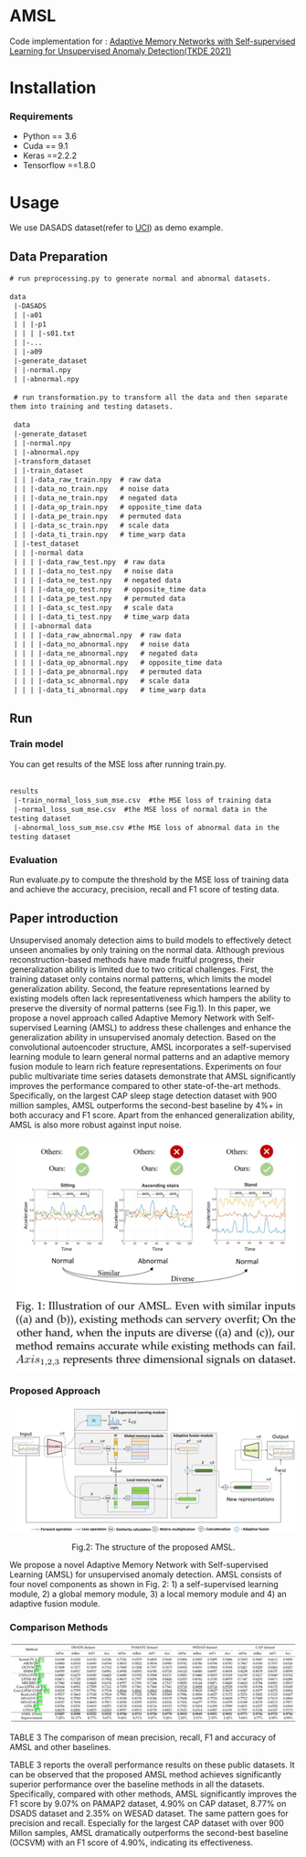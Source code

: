 # AMSL

Code implementation for : [Adaptive Memory Networks with Self-supervised Learning for Unsupervised Anomaly Detection(TKDE 2021)](https://arxiv.org/pdf/2201.00464.pdf)


# Installation
### Requirements
* Python == 3.6
* Cuda == 9.1
* Keras ==2.2.2
* Tensorflow ==1.8.0


# Usage
We use DASADS dataset(refer to [UCI](https://archive.ics.uci.edu/ml/datasets/daily+and+sports+activities)) as demo example. 

## Data Preparation
```
# run preprocessing.py to generate normal and abnormal datasets.

data
 |-DASADS
 | |-a01  
 | | |-p1  
 | | | |-s01.txt
 | |-...
 | |-a09
 |-generate_dataset
 | |-normal.npy
 | |-abnormal.npy

 # run transformation.py to transform all the data and then separate them into training and testing datasets.

 data
 |-generate_dataset
 | |-normal.npy
 | |-abnormal.npy
 |-transform_dataset
 | |-train_dataset
 | | |-data_raw_train.npy  # raw data
 | | |-data_no_train.npy   # noise data
 | | |-data_ne_train.npy   # negated data
 | | |-data_op_train.npy   # opposite_time data
 | | |-data_pe_train.npy   # permuted data
 | | |-data_sc_train.npy   # scale data
 | | |-data_ti_train.npy   # time_warp data
 | |-test_dataset
 | | |-normal data
 | | | |-data_raw_test.npy  # raw data
 | | | |-data_no_test.npy   # noise data
 | | | |-data_ne_test.npy   # negated data
 | | | |-data_op_test.npy   # opposite_time data
 | | | |-data_pe_test.npy   # permuted data
 | | | |-data_sc_test.npy   # scale data
 | | | |-data_ti_test.npy   # time_warp data
 | | |-abnormal data
 | | | |-data_raw_abnormal.npy  # raw data
 | | | |-data_no_abnormal.npy   # noise data
 | | | |-data_ne_abnormal.npy   # negated data
 | | | |-data_op_abnormal.npy   # opposite_time data
 | | | |-data_pe_abnormal.npy   # permuted data
 | | | |-data_sc_abnormal.npy   # scale data
 | | | |-data_ti_abnormal.npy   # time_warp data

```

## Run

### Train model

You can get results of the MSE loss after running train.py. 

```

results
 |-train_normal_loss_sum_mse.csv  #the MSE loss of training data
 |-normal_loss_sum_mse.csv  #the MSE loss of normal data in the testing dataset
 |-abnormal_loss_sum_mse.csv #the MSE loss of abnormal data in the testing dataset

```

### Evaluation

Run evaluate.py to compute the threshold by the MSE loss of training data and achieve the accuracy, precision, recall and F1 score of testing data.

## Paper introduction

Unsupervised anomaly detection aims to build models to effectively detect unseen anomalies by only training on the normal data. Although previous reconstruction-based methods have made fruitful progress, their generalization ability is limited due to two critical challenges. First, the training dataset only contains normal patterns, which limits the model generalization ability. Second, the feature representations learned by existing models often lack representativeness which hampers the ability to preserve the diversity of normal patterns (see Fig.1). In this paper, we propose a novel approach called Adaptive Memory Network with Self-supervised Learning (AMSL) to address these challenges and enhance the generalization ability in unsupervised anomaly detection. Based on the convolutional autoencoder structure, AMSL incorporates a self-supervised learning module to learn general normal patterns and an adaptive memory fusion module to learn rich feature representations. Experiments on four public multivariate time series datasets demonstrate that AMSL significantly improves the performance compared to other state-of-the-art methods. Specifically, on the largest CAP sleep stage detection dataset with 900 million samples, AMSL outperforms the second-best baseline by 4%+ in both accuracy and F1 score.
Apart from the enhanced generalization ability, AMSL is also more robust against input noise.

![1|center](./picture2/6.png)

### Proposed Approach

![1|center](./picture2/5.png)

<center> Fig.2: The structure of the proposed AMSL. </center>

We propose a novel Adaptive Memory Network with Self-supervised Learning (AMSL) for unsupervised anomaly detection. AMSL consists of four novel components as shown in Fig. 2: 1) a self-supervised learning module, 2) a global memory module, 3) a local memory module and 4) an adaptive fusion module.

### Comparison Methods
![1|center](./picture2/4.png)

TABLE 3 The comparison of mean precision, recall, F1 and accuracy of AMSL and other baselines.

TABLE 3 reports the overall performance results on these public datasets. It can be observed that the proposed AMSL method achieves significantly superior performance over the baseline methods in all the datasets. Specifically, compared with other methods, AMSL significantly improves the F1 score by 9.07% on PAMAP2 dataset, 4.90% on CAP dataset, 8.77% on DSADS dataset and 2.35% on WESAD dataset. The same pattern goes for precision and recall. Especially for the largest CAP dataset with over 900 Millon samples, AMSL dramatically outperforms the second-best baseline (OCSVM) with an F1 score of 4.90%, indicating its effectiveness.
